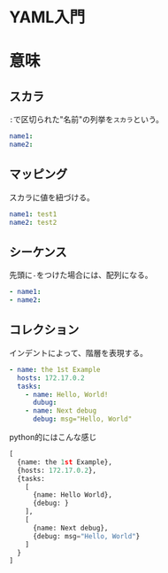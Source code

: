 # YAML入門
# 意味
## スカラ
`:`で区切られた"名前"の列挙を`スカラ`という。
```yaml
name1: 
name2: 
```
## マッピング
スカラに値を紐づける。
```yaml
name1: test1
name2: test2
```
## シーケンス
先頭に`-`をつけた場合には、配列になる。
```yaml
- name1:
- name2:
```
## コレクション
インデントによって、階層を表現する。
```yaml
- name: the 1st Example
  hosts: 172.17.0.2
  tasks:
    - name: Hello, World!
      dubug:
    - name: Next debug
      debug: msg="Hello, World"
```
python的にはこんな感じ
```py
[
  {name: the 1st Example},
  {hosts: 172.17.0.2},
  {tasks:
    [
      {name: Hello World},
      {debug: }
    ],
    [
      {name: Next debug},
      {debug: msg="Hello, World"}
    ]
  }
]
```

